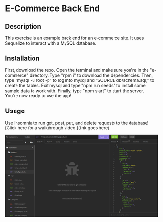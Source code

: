 # E-Commerce Back End

## Description

This exercise is an example back end for an e-commerce site. It uses Sequelize to interact with a MySQL database.

## Installation

First, download the repo. Open the terminal and make sure you're in the "e-commerce" directory. Type "npm i" to download the dependencies. Then, type "mysql -u root -p" to log into mysql and "SOURCE db/schema.sql;" to create the tables. Exit mysql and type "npm run seeds" to install some sample data to work with. Finally, type "npm start" to start the server. You're now ready to use the app!

## Usage

Use Insomnia to run get, post, put, and delete requests to the database! [Click here for a walkthrough video.](link goes here)

![alt text](assets/e-commerce.png)


